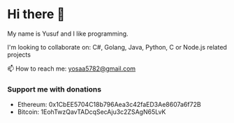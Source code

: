 # Hi there 👋

My name is Yusuf and I like programming.

I'm looking to collaborate on: C#, Golang, Java, Python, C or Node.js related projects

📫 How to reach me: <yosaa5782@gmail.com>

### Support me with donations
- Ethereum: 0x1CbEE5704C18b796Aea3c42faED3Ae8607a6f72B
- Bitcoin: 1EohTwzQavTADcqSecAju3c2ZSAgN65LvK
